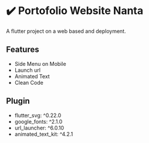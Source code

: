 # ✔️ Portofolio Website Nanta

A flutter project on a web based and deployment.

## Features
- Side Menu on Mobile
- Launch url
- Animated Text
- Clean Code

## Plugin
- flutter_svg: ^0.22.0
- google_fonts: ^2.1.0
- url_launcher: ^6.0.10
- animated_text_kit: ^4.2.1
